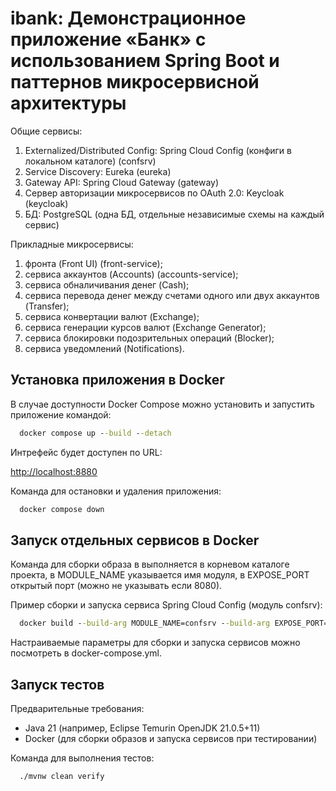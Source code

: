 # ibank: Демонстрационное приложение «Банк» с использованием Spring Boot и паттернов микросервисной архитектуры

Общие сервисы:
1. Externalized/Distributed Config: Spring Cloud Config (конфиги в локальном каталоге) (confsrv)
2. Service Discovery: Eureka (eureka)
3. Gateway API: Spring Cloud Gateway (gateway)
4. Сервер авторизации микросервисов по OAuth 2.0: Keycloak (keycloak)
5. БД: PostgreSQL (одна БД, отдельные независимые схемы на каждый сервис)

Прикладные микросервисы:
1. фронта (Front UI) (front-service);
2. сервиса аккаунтов (Accounts) (accounts-service);
3. сервиса обналичивания денег (Cash);
4. сервиса перевода денег между счетами одного или двух аккаунтов (Transfer);
5. сервиса конвертации валют (Exchange);
6. сервиса генерации курсов валют (Exchange Generator);
7. сервиса блокировки подозрительных операций (Blocker);
8. сервиса уведомлений (Notifications).


## Установка приложения в Docker

В случае доступности Docker Compose можно установить и запустить приложение командой:

```cmd
  docker compose up --build --detach
```
Интрефейс будет доступен по URL:

[http://localhost:8880](http://localhost:8880)

Команда для остановки и удаления приложения:

```cmd
  docker compose down
```


## Запуск отдельных сервисов в Docker

Команда для сборки образа в выполняется в корневом каталоге проекта, в MODULE_NAME указывается имя модуля, в EXPOSE_PORT открытый порт (можно не указывать если 8080).

Пример сборки и запуска сервиса Spring Cloud Config (модуль confsrv):

```cmd
  docker build --build-arg MODULE_NAME=confsrv --build-arg EXPOSE_PORT=8888 -t ibank-confsrv:manual . && docker run -p 8888:8888 ibank-confsrv:manual
```

Настраиваемые параметры для сборки и запуска сервисов можно посмотреть в docker-compose.yml.


## Запуск тестов

Предварительные требования:
- Java 21 (например, Eclipse Temurin OpenJDK 21.0.5+11)
- Docker (для сборки образов и запуска сервисов при тестировании)

Команда для выполнения тестов:

```cmd
  ./mvnw clean verify
```
